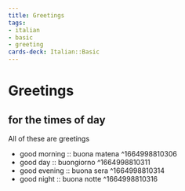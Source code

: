 ```yaml
---
title: Greetings
tags:
- italian
- basic
- greeting
cards-deck: Italian::Basic
---
```

# Greetings

## for the times of day

All of these are greetings
* good morning :: buona matena ^1664998810306
* good day :: buongiorno ^1664998810311
* good evening :: buona sera ^1664998810314
* good night :: buona notte ^1664998810316
